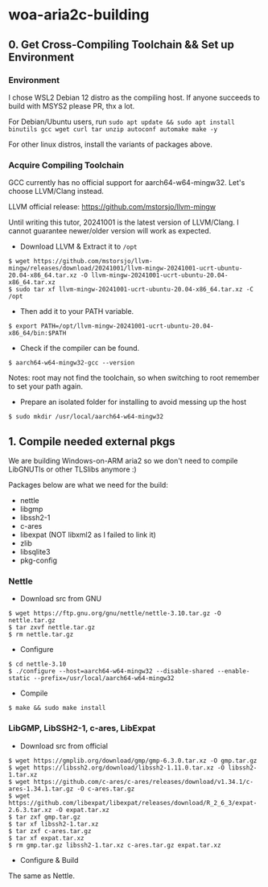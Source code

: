 # woa-aria2c-building

## 0. Get Cross-Compiling Toolchain && Set up Environment ##

### Environment ###

I chose WSL2 Debian 12 distro as the compiling host. If anyone succeeds to build with MSYS2 please PR, thx a lot.

For Debian/Ubuntu users, run ``` sudo apt update && sudo apt install binutils gcc wget curl tar unzip autoconf automake make -y ```

For other linux distros, install the variants of packages above.

### Acquire Compiling Toolchain ###

GCC currently has no official support for aarch64-w64-mingw32. Let's choose LLVM/Clang instead.

LLVM official release: https://github.com/mstorsjo/llvm-mingw

Until writing this tutor, 20241001 is the latest version of LLVM/Clang. I cannot guarantee newer/older version will work as expected.

* Download LLVM & Extract it to ``` /opt ```

```
$ wget https://github.com/mstorsjo/llvm-mingw/releases/download/20241001/llvm-mingw-20241001-ucrt-ubuntu-20.04-x86_64.tar.xz -O llvm-mingw-20241001-ucrt-ubuntu-20.04-x86_64.tar.xz
$ sudo tar xf llvm-mingw-20241001-ucrt-ubuntu-20.04-x86_64.tar.xz -C /opt 
```

* Then add it to your PATH variable.

```
$ export PATH=/opt/llvm-mingw-20241001-ucrt-ubuntu-20.04-x86_64/bin:$PATH
```

* Check if the compiler can be found.

```
$ aarch64-w64-mingw32-gcc --version
```

Notes: root may not find the toolchain, so when switching to root remember to set your path again.

* Prepare an isolated folder for installing to avoid messing up the host

```
$ sudo mkdir /usr/local/aarch64-w64-mingw32
```

## 1. Compile needed external pkgs ##

We are building Windows-on-ARM aria2 so we don't need to compile LibGNUTls or other TLSlibs anymore :)

Packages below are what we need for the build:

* nettle
* libgmp
* libssh2-1
* c-ares
* libexpat (NOT libxml2 as I failed to link it)
* zlib
* libsqlite3
* pkg-config
  
### Nettle ###

* Download src from GNU

```
$ wget https://ftp.gnu.org/gnu/nettle/nettle-3.10.tar.gz -O nettle.tar.gz
$ tar zxvf nettle.tar.gz
$ rm nettle.tar.gz
```

* Configure

```
$ cd nettle-3.10
$ ./configure --host=aarch64-w64-mingw32 --disable-shared --enable-static --prefix=/usr/local/aarch64-w64-mingw32
```

* Compile

```
$ make && sudo make install
```

###  LibGMP, LibSSH2-1, c-ares, LibExpat ###

* Download src from official

```
$ wget https://gmplib.org/download/gmp/gmp-6.3.0.tar.xz -O gmp.tar.gz
$ wget https://libssh2.org/download/libssh2-1.11.0.tar.xz -O libssh2-1.tar.xz
$ wget https://github.com/c-ares/c-ares/releases/download/v1.34.1/c-ares-1.34.1.tar.gz -O c-ares.tar.gz
$ wget https://github.com/libexpat/libexpat/releases/download/R_2_6_3/expat-2.6.3.tar.xz -O expat.tar.xz
$ tar zxf gmp.tar.gz
$ tar xf libssh2-1.tar.xz
$ tar zxf c-ares.tar.gz
$ tar xf expat.tar.xz
$ rm gmp.tar.gz libssh2-1.tar.xz c-ares.tar.gz expat.tar.xz
```

* Configure & Build

The same as Nettle.


